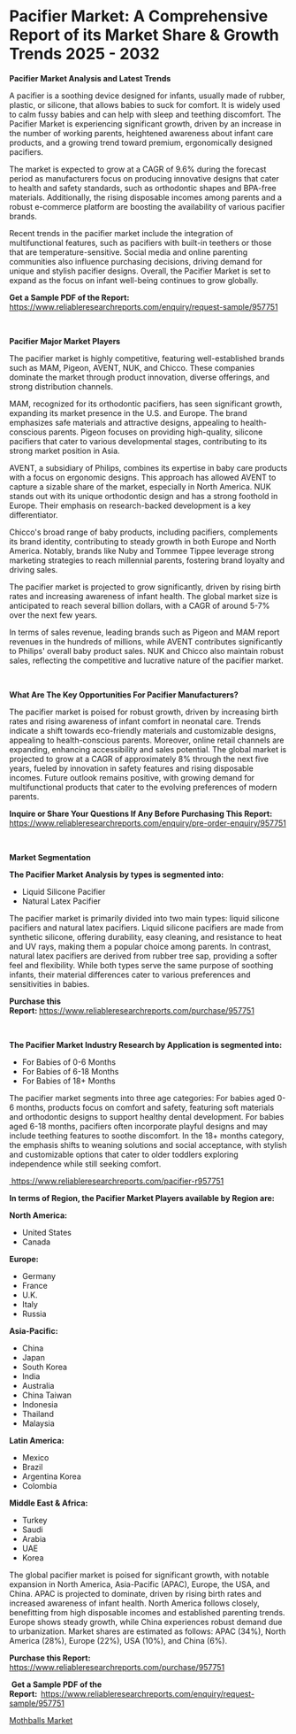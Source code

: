 <p><h1>Pacifier Market: A Comprehensive Report of its Market Share & Growth Trends 2025 - 2032</h1></p><p><strong>Pacifier Market Analysis and Latest Trends</strong></p>
<p><p>A pacifier is a soothing device designed for infants, usually made of rubber, plastic, or silicone, that allows babies to suck for comfort. It is widely used to calm fussy babies and can help with sleep and teething discomfort. The Pacifier Market is experiencing significant growth, driven by an increase in the number of working parents, heightened awareness about infant care products, and a growing trend toward premium, ergonomically designed pacifiers.</p><p>The market is expected to grow at a CAGR of 9.6% during the forecast period as manufacturers focus on producing innovative designs that cater to health and safety standards, such as orthodontic shapes and BPA-free materials. Additionally, the rising disposable incomes among parents and a robust e-commerce platform are boosting the availability of various pacifier brands.</p><p>Recent trends in the pacifier market include the integration of multifunctional features, such as pacifiers with built-in teethers or those that are temperature-sensitive. Social media and online parenting communities also influence purchasing decisions, driving demand for unique and stylish pacifier designs. Overall, the Pacifier Market is set to expand as the focus on infant well-being continues to grow globally.</p></p>
<p><strong>Get a Sample PDF of the Report:&nbsp;</strong> <a href="https://www.reliableresearchreports.com/enquiry/request-sample/957751?utm_campaign=2383&utm_medium=2&utm_source=Github&utm_content=ia&utm_term=08022025&utm_id=pacifier">https://www.reliableresearchreports.com/enquiry/request-sample/957751</a></p>
<p>&nbsp;</p>
<p><strong>Pacifier Major Market Players</strong></p>
<p><p>The pacifier market is highly competitive, featuring well-established brands such as MAM, Pigeon, AVENT, NUK, and Chicco. These companies dominate the market through product innovation, diverse offerings, and strong distribution channels.</p><p>MAM, recognized for its orthodontic pacifiers, has seen significant growth, expanding its market presence in the U.S. and Europe. The brand emphasizes safe materials and attractive designs, appealing to health-conscious parents. Pigeon focuses on providing high-quality, silicone pacifiers that cater to various developmental stages, contributing to its strong market position in Asia.</p><p>AVENT, a subsidiary of Philips, combines its expertise in baby care products with a focus on ergonomic designs. This approach has allowed AVENT to capture a sizable share of the market, especially in North America. NUK stands out with its unique orthodontic design and has a strong foothold in Europe. Their emphasis on research-backed development is a key differentiator.</p><p>Chicco's broad range of baby products, including pacifiers, complements its brand identity, contributing to steady growth in both Europe and North America. Notably, brands like Nuby and Tommee Tippee leverage strong marketing strategies to reach millennial parents, fostering brand loyalty and driving sales.</p><p>The pacifier market is projected to grow significantly, driven by rising birth rates and increasing awareness of infant health. The global market size is anticipated to reach several billion dollars, with a CAGR of around 5-7% over the next few years.</p><p>In terms of sales revenue, leading brands such as Pigeon and MAM report revenues in the hundreds of millions, while AVENT contributes significantly to Philips' overall baby product sales. NUK and Chicco also maintain robust sales, reflecting the competitive and lucrative nature of the pacifier market.</p></p>
<p>&nbsp;</p>
<p><strong>What Are The Key Opportunities For Pacifier Manufacturers?</strong></p>
<p><p>The pacifier market is poised for robust growth, driven by increasing birth rates and rising awareness of infant comfort in neonatal care. Trends indicate a shift towards eco-friendly materials and customizable designs, appealing to health-conscious parents. Moreover, online retail channels are expanding, enhancing accessibility and sales potential. The global market is projected to grow at a CAGR of approximately 8% through the next five years, fueled by innovation in safety features and rising disposable incomes. Future outlook remains positive, with growing demand for multifunctional products that cater to the evolving preferences of modern parents.</p></p>
<p><strong>Inquire or Share Your Questions If Any Before Purchasing This Report:</strong> <a href="https://www.reliableresearchreports.com/enquiry/pre-order-enquiry/957751?utm_campaign=2383&utm_medium=2&utm_source=Github&utm_content=ia&utm_term=08022025&utm_id=pacifier">https://www.reliableresearchreports.com/enquiry/pre-order-enquiry/957751</a></p>
<p>&nbsp;</p>
<p><strong>Market Segmentation</strong></p>
<p><strong>The Pacifier Market Analysis by types is segmented into:</strong></p>
<p><ul><li>Liquid Silicone Pacifier</li><li>Natural Latex Pacifier</li></ul></p>
<p><p>The pacifier market is primarily divided into two main types: liquid silicone pacifiers and natural latex pacifiers. Liquid silicone pacifiers are made from synthetic silicone, offering durability, easy cleaning, and resistance to heat and UV rays, making them a popular choice among parents. In contrast, natural latex pacifiers are derived from rubber tree sap, providing a softer feel and flexibility. While both types serve the same purpose of soothing infants, their material differences cater to various preferences and sensitivities in babies.</p></p>
<p><strong>Purchase this Report:&nbsp;</strong><a href="https://www.reliableresearchreports.com/purchase/957751?utm_campaign=2383&utm_medium=2&utm_source=Github&utm_content=ia&utm_term=08022025&utm_id=pacifier">https://www.reliableresearchreports.com/purchase/957751</a></p>
<p>&nbsp;</p>
<p><strong>The Pacifier Market Industry Research by Application is segmented into:</strong></p>
<p><ul><li>For Babies of 0-6 Months</li><li>For Babies of 6-18 Months</li><li>For Babies of 18+ Months</li></ul></p>
<p><p>The pacifier market segments into three age categories: For babies aged 0-6 months, products focus on comfort and safety, featuring soft materials and orthodontic designs to support healthy dental development. For babies aged 6-18 months, pacifiers often incorporate playful designs and may include teething features to soothe discomfort. In the 18+ months category, the emphasis shifts to weaning solutions and social acceptance, with stylish and customizable options that cater to older toddlers exploring independence while still seeking comfort.</p></p>
<p><a href="https://www.reliableresearchreports.com/pacifier-r957751?utm_campaign=2383&utm_medium=2&utm_source=Github&utm_content=ia&utm_term=08022025&utm_id=pacifier">&nbsp;https://www.reliableresearchreports.com/pacifier-r957751</a></p>
<p><strong>In terms of Region, the Pacifier Market Players available by Region are:</strong></p>
<p>
    <p> <strong> North America: </strong>
        <ul>
            <li>United States</li>
            <li>Canada</li>
        </ul>
        </p> 
    <p> <strong> Europe: </strong>
        <ul>
            <li>Germany</li>
            <li>France</li>
            <li>U.K.</li>
            <li>Italy</li>
            <li>Russia</li>
        </ul>
        </p> 
    <p> <strong> Asia-Pacific: </strong>
        <ul>
            <li>China</li>
            <li>Japan</li>
            <li>South Korea</li>
            <li>India</li>
            <li>Australia</li>
            <li>China Taiwan</li>
            <li>Indonesia</li>
            <li>Thailand</li>
            <li>Malaysia</li>
        </ul>
        </p> 
    <p> <strong> Latin America: </strong>
        <ul>
            <li>Mexico</li>
            <li>Brazil</li>
            <li>Argentina Korea</li>
            <li>Colombia</li>
        </ul>
        </p> 
    <p> <strong> Middle East & Africa: </strong>
        <ul>
            <li>Turkey</li>
            <li>Saudi</li>
            <li>Arabia</li>
            <li>UAE</li>
            <li>Korea</li>
        </ul>
    </p>
    </p>
<p><p>The global pacifier market is poised for significant growth, with notable expansion in North America, Asia-Pacific (APAC), Europe, the USA, and China. APAC is projected to dominate, driven by rising birth rates and increased awareness of infant health. North America follows closely, benefitting from high disposable incomes and established parenting trends. Europe shows steady growth, while China experiences robust demand due to urbanization. Market shares are estimated as follows: APAC (34%), North America (28%), Europe (22%), USA (10%), and China (6%).</p></p>
<p><strong>Purchase this Report: </strong><a href="https://www.reliableresearchreports.com/purchase/957751?utm_campaign=2383&utm_medium=2&utm_source=Github&utm_content=ia&utm_term=08022025&utm_id=pacifier">https://www.reliableresearchreports.com/purchase/957751</a></p>
<p>&nbsp;<strong>Get a Sample PDF of the Report:&nbsp;&nbsp;</strong><a href="https://www.reliableresearchreports.com/enquiry/request-sample/957751?utm_campaign=2383&utm_medium=2&utm_source=Github&utm_content=ia&utm_term=08022025&utm_id=pacifier">https://www.reliableresearchreports.com/enquiry/request-sample/957751</a></p>
<p><strong></strong></p>
<p><p><a href="https://github.com/locarol73/Market-Research-Report-List-1/blob/main/mothballs-market.md?utm_campaign=2383&utm_medium=2&utm_source=Github&utm_content=ia&utm_term=08022025&utm_id=pacifier">Mothballs Market</a></p></p>